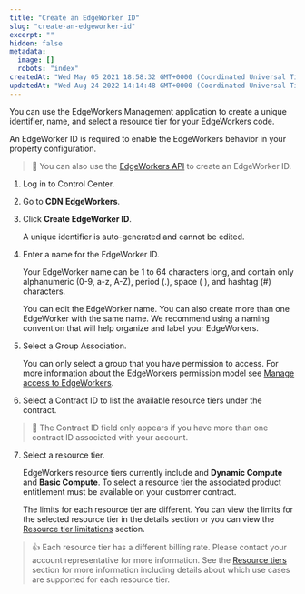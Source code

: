 ```yaml
---
title: "Create an EdgeWorker ID"
slug: "create-an-edgeworker-id"
excerpt: ""
hidden: false
metadata: 
  image: []
  robots: "index"
createdAt: "Wed May 05 2021 18:58:32 GMT+0000 (Coordinated Universal Time)"
updatedAt: "Wed Aug 24 2022 14:14:48 GMT+0000 (Coordinated Universal Time)"
---
```

You can use the EdgeWorkers Management application to create a unique identifier, name, and select a resource tier for your EdgeWorkers code.

An EdgeWorker ID is required to enable the EdgeWorkers behavior in your <Markdown src="../../snippets/COMPANY_NICKNAME.mdx" /> property configuration.

> 📘 You can also use the [EdgeWorkers API](https://techdocs.akamai.com/edgeworkers/reference/api) to create an EdgeWorker ID.

1. Log in to Control Center.

2. Go to <Markdown src="../../snippets/PORTAL_ICON_ROOT.mdx" /> <Markdown src="../../snippets/CHAR_MENU_DELIMITER.mdx" /> **CDN** <Markdown src="../../snippets/CHAR_MENU_DELIMITER.mdx" /> **EdgeWorkers**.

3. Click **Create EdgeWorker ID**.

   A unique identifier is auto-generated and cannot be edited.

4. Enter a name for the EdgeWorker ID.

   Your EdgeWorker name can be 1 to 64 characters long, and contain only alphanumeric (0-9, a-z, A-Z), period (.), space ( ), and hashtag (#) characters.

   You can edit the EdgeWorker name. You can also create more than one EdgeWorker with the same name. We recommend using a naming convention that will help organize and label your EdgeWorkers.

5. Select a Group Association.

   You can only select a group that you have permission to access. For more information about the EdgeWorkers permission model see [Manage access to EdgeWorkers](manage-access-to-edgeworkers.md).

6. Select a Contract ID to list the available resource tiers under the contract.

> 📘 The Contract ID field only appears if you have more than one contract ID associated with your account.

7. Select a resource tier.

   EdgeWorkers resource tiers currently include  and **Dynamic Compute** and **Basic Compute**. To select a resource tier the associated product entitlement must be available on your customer contract.

   The limits for each resource tier are different. You can view the limits for the selected resource tier in the details section or you can view the [Resource tier limitations](resource-tier-limitations.md)  section.

> 👍 Each resource tier has a different billing rate. Please contact your account representative for more information. See the [Resource tiers](select-a-resource-tier.md) section for more information including details about which use cases are supported for each resource tier.
